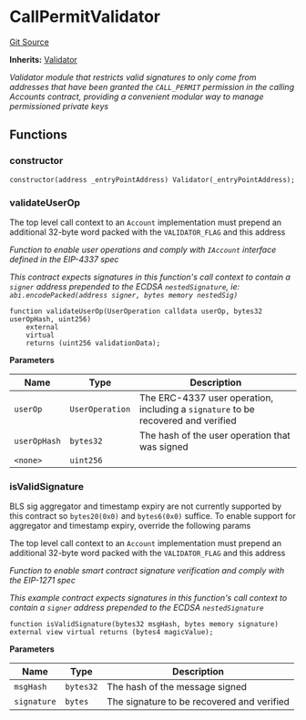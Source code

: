 # CallPermitValidator
[Git Source](https://github.com/0xStation/0xrails/blob/7b2d3363f0d5023623fd16114b60a38cf52ce246/src/validator/CallPermitValidator.sol)

**Inherits:**
[Validator](/src/validator/Validator.sol/abstract.Validator.md)

*Validator module that restricts valid signatures to only come from addresses
that have been granted the `CALL_PERMIT` permission in the calling Accounts contract,
providing a convenient modular way to manage permissioned private keys*


## Functions
### constructor


```solidity
constructor(address _entryPointAddress) Validator(_entryPointAddress);
```

### validateUserOp

The top level call context to an `Account` implementation must prepend
an additional 32-byte word packed with the `VALIDATOR_FLAG` and this address

*Function to enable user operations and comply with `IAccount` interface defined in the EIP-4337 spec*

*This contract expects signatures in this function's call context to contain a `signer` address
prepended to the ECDSA `nestedSignature`, ie: `abi.encodePacked(address signer, bytes memory nestedSig)`*


```solidity
function validateUserOp(UserOperation calldata userOp, bytes32 userOpHash, uint256)
    external
    virtual
    returns (uint256 validationData);
```
**Parameters**

|Name|Type|Description|
|----|----|-----------|
|`userOp`|`UserOperation`|The ERC-4337 user operation, including a `signature` to be recovered and verified|
|`userOpHash`|`bytes32`|The hash of the user operation that was signed|
|`<none>`|`uint256`||


### isValidSignature

BLS sig aggregator and timestamp expiry are not currently supported by this contract
so `bytes20(0x0)` and `bytes6(0x0)` suffice. To enable support for aggregator and timestamp expiry,
override the following params

The top level call context to an `Account` implementation must prepend
an additional 32-byte word packed with the `VALIDATOR_FLAG` and this address

*Function to enable smart contract signature verification and comply with the EIP-1271 spec*

*This example contract expects signatures in this function's call context
to contain a `signer` address prepended to the ECDSA `nestedSignature`*


```solidity
function isValidSignature(bytes32 msgHash, bytes memory signature) external view virtual returns (bytes4 magicValue);
```
**Parameters**

|Name|Type|Description|
|----|----|-----------|
|`msgHash`|`bytes32`|The hash of the message signed|
|`signature`|`bytes`|The signature to be recovered and verified|



